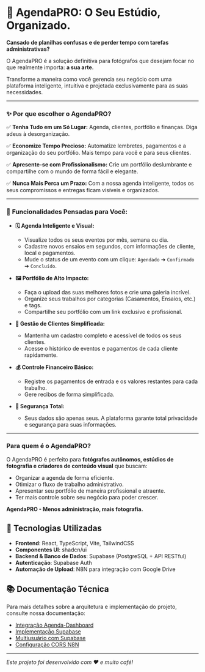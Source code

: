 # 📸 AgendaPRO: O Seu Estúdio, Organizado.

**Cansado de planilhas confusas e de perder tempo com tarefas administrativas?**

O AgendaPRO é a solução definitiva para fotógrafos que desejam focar no que realmente importa: **a sua arte.**

Transforme a maneira como você gerencia seu negócio com uma plataforma inteligente, intuitiva e projetada exclusivamente para as suas necessidades.

---

### ✨ **Por que escolher o AgendaPRO?**

✅ **Tenha Tudo em um Só Lugar:** Agenda, clientes, portfólio e finanças. Diga adeus à desorganização.

✅ **Economize Tempo Precioso:** Automatize lembretes, pagamentos e a organização do seu portfólio. Mais tempo para você e para seus clientes.

✅ **Apresente-se com Profissionalismo:** Crie um portfólio deslumbrante e compartilhe com o mundo de forma fácil e elegante.

✅ **Nunca Mais Perca um Prazo:** Com a nossa agenda inteligente, todos os seus compromissos e entregas ficam visíveis e organizados.

---

### 🌟 **Funcionalidades Pensadas para Você:**

*   **🗓️ Agenda Inteligente e Visual:**
    *   Visualize todos os seus eventos por mês, semana ou dia.
    *   Cadastre novos ensaios em segundos, com informações de cliente, local e pagamentos.
    *   Mude o status de um evento com um clique: `Agendado` ➔ `Confirmado` ➔ `Concluído`.

*   **🖼️ Portfólio de Alto Impacto:**
    *   Faça o upload das suas melhores fotos e crie uma galeria incrível.
    *   Organize seus trabalhos por categorias (Casamentos, Ensaios, etc.) e tags.
    *   Compartilhe seu portfólio com um link exclusivo e profissional.

*   **👥 Gestão de Clientes Simplificada:**
    *   Mantenha um cadastro completo e acessível de todos os seus clientes.
    *   Acesse o histórico de eventos e pagamentos de cada cliente rapidamente.

*   **💰 Controle Financeiro Básico:**
    *   Registre os pagamentos de entrada e os valores restantes para cada trabalho.
    - Gere recibos de forma simplificada.

*   **🔐 Segurança Total:**
    *   Seus dados são apenas seus. A plataforma garante total privacidade e segurança para suas informações.

---

### **Para quem é o AgendaPRO?**

O AgendaPRO é perfeito para **fotógrafos autônomos, estúdios de fotografia e criadores de conteúdo visual** que buscam:

-   Organizar a agenda de forma eficiente.
-   Otimizar o fluxo de trabalho administrativo.
-   Apresentar seu portfólio de maneira profissional e atraente.
-   Ter mais controle sobre seu negócio para poder crescer.

**AgendaPRO - Menos administração, mais fotografia.**

## 🚀 Tecnologias Utilizadas

- **Frontend**: React, TypeScript, Vite, TailwindCSS
- **Componentes UI**: shadcn/ui
- **Backend & Banco de Dados**: Supabase (PostgreSQL + API RESTful)
- **Autenticação**: Supabase Auth
- **Automação de Upload**: N8N para integração com Google Drive


## 📚 Documentação Técnica

Para mais detalhes sobre a arquitetura e implementação do projeto, consulte nossa documentação:

- [Integração Agenda-Dashboard](docs/DINAMICA-AGENDA-DASHBOARD.md)
- [Implementação Supabase](docs/SUPABASE-SITE.md)
- [Multiusuário com Supabase](docs/MULTIUSUARIO-SUPABASE.md)
- [Configuração CORS N8N](docs/CORS-N8N-Config.md)

---
*Este projeto foi desenvolvido com ❤️ e muito café!*
